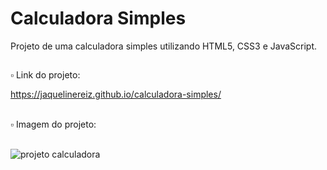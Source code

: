 # Calculadora Simples
Projeto de uma calculadora simples utilizando HTML5, CSS3 e JavaScript.<br>
##
▫️ Link do projeto:
<br>

https://jaquelinereiz.github.io/calculadora-simples/

<br>
▫️ Imagem do projeto:
<br>
<br>

![projeto calculadora](https://user-images.githubusercontent.com/91039376/175075572-2609a42c-ae72-450a-9102-c65a14fb58c0.png)
